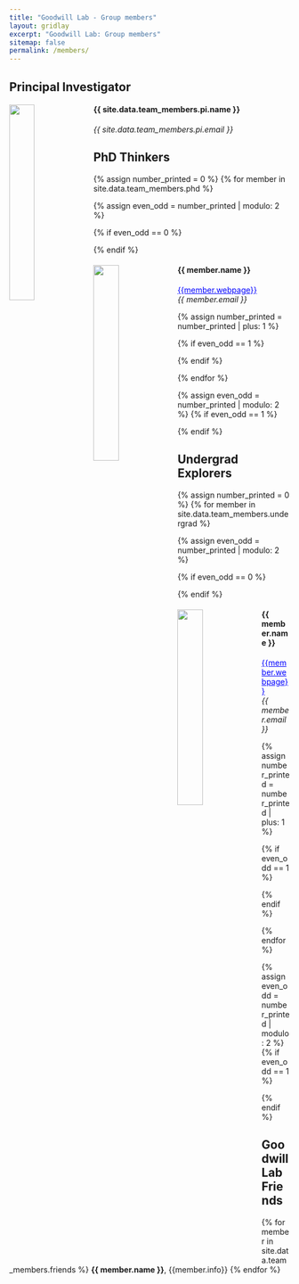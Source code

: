 ```yaml
---
title: "Goodwill Lab - Group members"
layout: gridlay
excerpt: "Goodwill Lab: Group members"
sitemap: false
permalink: /members/
---
```



## Principal Investigator
<div class="row">
<div class="col-sm-6 clearfix">
  <img src="{{ site.url }}{{ site.baseurl }}/images/teampic/{{ site.data.team_members.pi.photo }}" class="img-responsive" width="30%" style="float: left" />
  <h4>{{ site.data.team_members.pi.name }}</h4>
  
  <i>{{ site.data.team_members.pi.email }}</i>
</div>
</div>

## PhD Thinkers
{% assign number_printed = 0 %}
{% for member in site.data.team_members.phd %}

{% assign even_odd = number_printed | modulo: 2 %}

{% if even_odd == 0 %}
<div class="row">
{% endif %}
<div class="col-sm-6 clearfix">
  <img src="{{ site.url }}{{ site.baseurl }}/images/teampic/{{ member.photo }}" class="img-responsive" width="30%" style="float: left" />
  <h4>{{ member.name }}</h4>
  <a href="{{member.webpage}}" style="color: blue;">{{member.webpage}}</a>
  <i> <br> {{ member.email }}</i>
</div>

{% assign number_printed = number_printed | plus: 1 %}

{% if even_odd == 1 %}
</div>
{% endif %}

{% endfor %}

{% assign even_odd = number_printed | modulo: 2 %}
{% if even_odd == 1 %}
</div>
{% endif %}

## Undergrad Explorers
{% assign number_printed = 0 %}
{% for member in site.data.team_members.undergrad %}

{% assign even_odd = number_printed | modulo: 2 %}

{% if even_odd == 0 %}
<div class="row">
{% endif %}
<div class="col-sm-6 clearfix">
  <img src="{{ site.url }}{{ site.baseurl }}/images/teampic/{{ member.photo }}" class="img-responsive" width="30%" style="float: left" />
  <h4>{{ member.name }}</h4>
  <a href="{{member.webpage}}" style="color: blue;">{{member.webpage}}</a>
  <i> <br> {{ member.email }}</i>
</div>

{% assign number_printed = number_printed | plus: 1 %}

{% if even_odd == 1 %}
</div>
{% endif %}

{% endfor %}

{% assign even_odd = number_printed | modulo: 2 %}
{% if even_odd == 1 %}
</div>
{% endif %}

## Goodwill Lab Friends
<div class="row">

<div class="col-sm-4 clearfix">
{% for member in site.data.team_members.friends %}
<b>{{ member.name }}</b>, {{member.info}}
{% endfor %}
</div>

</div>
